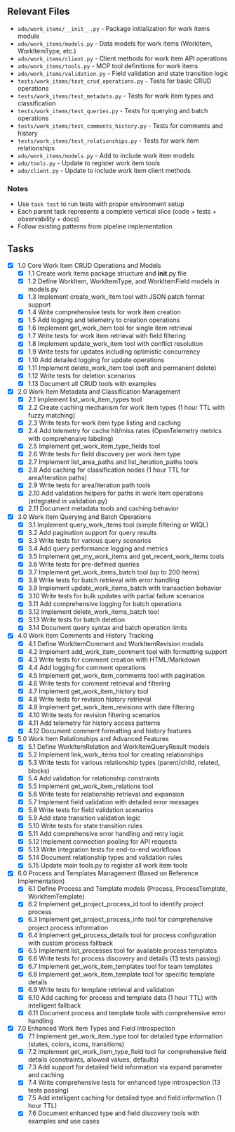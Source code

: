 ## Relevant Files

- `ado/work_items/__init__.py` - Package initialization for work items module
- `ado/work_items/models.py` - Data models for work items (WorkItem, WorkItemType, etc.)
- `ado/work_items/client.py` - Client methods for work item API operations
- `ado/work_items/tools.py` - MCP tool definitions for work items
- `ado/work_items/validation.py` - Field validation and state transition logic
- `tests/work_items/test_crud_operations.py` - Tests for basic CRUD operations
- `tests/work_items/test_metadata.py` - Tests for work item types and classification
- `tests/work_items/test_queries.py` - Tests for querying and batch operations
- `tests/work_items/test_comments_history.py` - Tests for comments and history
- `tests/work_items/test_relationships.py` - Tests for work item relationships
- `ado/work_items/models.py` - Add to include work item models
- `ado/tools.py` - Update to register work item tools
- `ado/client.py` - Update to include work item client methods

### Notes

- Use `task test` to run tests with proper environment setup
- Each parent task represents a complete vertical slice (code + tests + observability + docs)
- Follow existing patterns from pipeline implementation

## Tasks

- [x] 1.0 Core Work Item CRUD Operations and Models
  - [x] 1.1 Create work items package structure and __init__.py file
  - [x] 1.2 Define WorkItem, WorkItemType, and WorkItemField models in models.py
  - [x] 1.3 Implement create_work_item tool with JSON patch format support
  - [x] 1.4 Write comprehensive tests for work item creation
  - [x] 1.5 Add logging and telemetry to creation operations
  - [x] 1.6 Implement get_work_item tool for single item retrieval
  - [x] 1.7 Write tests for work item retrieval with field filtering
  - [x] 1.8 Implement update_work_item tool with conflict resolution
  - [x] 1.9 Write tests for updates including optimistic concurrency
  - [x] 1.10 Add detailed logging for update operations
  - [x] 1.11 Implement delete_work_item tool (soft and permanent delete)
  - [x] 1.12 Write tests for deletion scenarios
  - [x] 1.13 Document all CRUD tools with examples

- [x] 2.0 Work Item Metadata and Classification Management
  - [x] 2.1 Implement list_work_item_types tool
  - [x] 2.2 Create caching mechanism for work item types (1 hour TTL with fuzzy matching)
  - [x] 2.3 Write tests for work item type listing and caching
  - [x] 2.4 Add telemetry for cache hit/miss rates (OpenTelemetry metrics with comprehensive labeling)
  - [x] 2.5 Implement get_work_item_type_fields tool
  - [x] 2.6 Write tests for field discovery per work item type
  - [x] 2.7 Implement list_area_paths and list_iteration_paths tools
  - [x] 2.8 Add caching for classification nodes (1 hour TTL for area/iteration paths)
  - [x] 2.9 Write tests for area/iteration path tools
  - [x] 2.10 Add validation helpers for paths in work item operations (integrated in validation.py)
  - [x] 2.11 Document metadata tools and caching behavior

- [x] 3.0 Work Item Querying and Batch Operations
  - [x] 3.1 Implement query_work_items tool (simple filtering or WIQL)
  - [x] 3.2 Add pagination support for query results
  - [x] 3.3 Write tests for various query scenarios
  - [x] 3.4 Add query performance logging and metrics
  - [x] 3.5 Implement get_my_work_items and get_recent_work_items tools
  - [x] 3.6 Write tests for pre-defined queries
  - [x] 3.7 Implement get_work_items_batch tool (up to 200 items)
  - [x] 3.8 Write tests for batch retrieval with error handling
  - [x] 3.9 Implement update_work_items_batch with transaction behavior
  - [x] 3.10 Write tests for bulk updates with partial failure scenarios
  - [x] 3.11 Add comprehensive logging for batch operations
  - [x] 3.12 Implement delete_work_items_batch tool
  - [x] 3.13 Write tests for batch deletion
  - [x] 3.14 Document query syntax and batch operation limits

- [x] 4.0 Work Item Comments and History Tracking
  - [x] 4.1 Define WorkItemComment and WorkItemRevision models
  - [x] 4.2 Implement add_work_item_comment tool with formatting support
  - [x] 4.3 Write tests for comment creation with HTML/Markdown
  - [x] 4.4 Add logging for comment operations
  - [x] 4.5 Implement get_work_item_comments tool with pagination
  - [x] 4.6 Write tests for comment retrieval and filtering
  - [x] 4.7 Implement get_work_item_history tool
  - [x] 4.8 Write tests for revision history retrieval
  - [x] 4.9 Implement get_work_item_revisions with date filtering
  - [x] 4.10 Write tests for revision filtering scenarios
  - [x] 4.11 Add telemetry for history access patterns
  - [x] 4.12 Document comment formatting and history features

- [x] 5.0 Work Item Relationships and Advanced Features
  - [x] 5.1 Define WorkItemRelation and WorkItemQueryResult models
  - [x] 5.2 Implement link_work_items tool for creating relationships
  - [x] 5.3 Write tests for various relationship types (parent/child, related, blocks)
  - [x] 5.4 Add validation for relationship constraints
  - [x] 5.5 Implement get_work_item_relations tool
  - [x] 5.6 Write tests for relationship retrieval and expansion
  - [x] 5.7 Implement field validation with detailed error messages
  - [x] 5.8 Write tests for field validation scenarios
  - [x] 5.9 Add state transition validation logic
  - [x] 5.10 Write tests for state transition rules
  - [x] 5.11 Add comprehensive error handling and retry logic
  - [x] 5.12 Implement connection pooling for API requests
  - [x] 5.13 Write integration tests for end-to-end workflows
  - [x] 5.14 Document relationship types and validation rules
  - [x] 5.15 Update main tools.py to register all work item tools

- [x] 6.0 Process and Templates Management (Based on Reference Implementation)
  - [x] 6.1 Define Process and Template models (Process, ProcessTemplate, WorkItemTemplate)
  - [x] 6.2 Implement get_project_process_id tool to identify project process
  - [x] 6.3 Implement get_project_process_info tool for comprehensive project process information
  - [x] 6.4 Implement get_process_details tool for process configuration with custom process fallback
  - [x] 6.5 Implement list_processes tool for available process templates
  - [x] 6.6 Write tests for process discovery and details (13 tests passing)
  - [x] 6.7 Implement get_work_item_templates tool for team templates
  - [x] 6.8 Implement get_work_item_template tool for specific template details
  - [x] 6.9 Write tests for template retrieval and validation
  - [x] 6.10 Add caching for process and template data (1 hour TTL) with intelligent fallback
  - [x] 6.11 Document process and template tools with comprehensive error handling

- [x] 7.0 Enhanced Work Item Types and Field Introspection
  - [x] 7.1 Implement get_work_item_type tool for detailed type information (states, colors, icons, transitions)
  - [x] 7.2 Implement get_work_item_type_field tool for comprehensive field details (constraints, allowed values, defaults)
  - [x] 7.3 Add support for detailed field information via expand parameter and caching
  - [x] 7.4 Write comprehensive tests for enhanced type introspection (13 tests passing)
  - [x] 7.5 Add intelligent caching for detailed type and field information (1 hour TTL)
  - [x] 7.6 Document enhanced type and field discovery tools with examples and use cases
